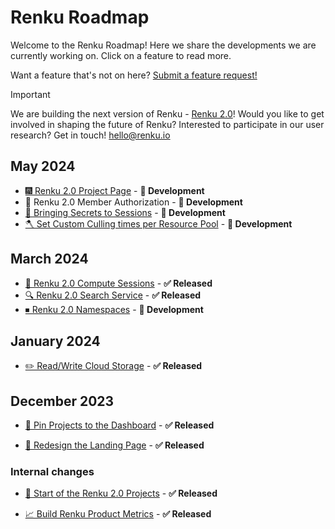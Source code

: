 # Renku Roadmap

Welcome to the Renku Roadmap! Here we share the developments we are currently working on. Click on a feature to read more.

Want a feature that's not on here? [Submit a feature request!](https://github.com/SwissDataScienceCenter/renku/issues/new/choose)

> [!IMPORTANT]
> We are building the next version of Renku - [Renku 2.0](https://blog.renkulab.io/renku-2)! Would
> you like to get involved in shaping the future of Renku? Interested to participate in our user
> research? Get in touch! hello@renku.io

## May 2024

- [🎆 Renku 2.0 Project Page](https://github.com/SwissDataScienceCenter/renku-design-docs/pull/38) - **👷 Development**
- 🔐 Renku 2.0 Member Authorization - **👷 Development**
- [🤫 Bringing Secrets to Sessions](https://github.com/SwissDataScienceCenter/renku-design-docs/pull/41) - **👷 Development**
- [🪓 Set Custom Culling times per Resource Pool](https://github.com/SwissDataScienceCenter/renku-design-docs/pull/42) - **👷 Development**

## March 2024

- [🤖 Renku 2.0 Compute Sessions](https://github.com/SwissDataScienceCenter/renku-design-docs/pull/35) - **✅ Released**
- [🔍 Renku 2.0 Search Service](https://github.com/SwissDataScienceCenter/renku-design-docs/pull/36) - **✅ Released**
- [⏹ Renku 2.0 Namespaces](https://github.com/SwissDataScienceCenter/renku-design-docs/pull/37) - **👷 Development**

## January 2024

- [✏️ Read/Write Cloud Storage](feature-pitches/007-read-write-cloud-storage/read-write-cloud-storage.md) - **✅ Released**

## December 2023

- [📌 Pin Projects to the Dashboard](feature-pitches/008-pin-to-dashboard/pin-to-dashboard.md) - **✅ Released**

- [🎨 Redesign the Landing Page](feature-pitches/009-redesign-landing-page/redesign-landing-page.md) - **✅ Released**

### Internal changes

- [🐸 Start of the Renku 2.0 Projects](feature-pitches/005-define-renku-native-projects-and-users/define-renku-native-projects-and-users.md) - **✅ Released**

- [📈 Build Renku Product Metrics](feature-pitches/006-first-product-metrics/first-product-metrics.md) - **✅ Released**
